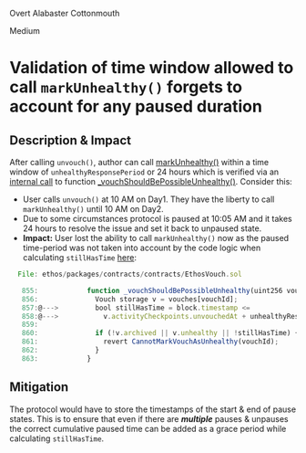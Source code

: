 Overt Alabaster Cottonmouth

Medium

# Validation of time window allowed to call `markUnhealthy()` forgets to account for any paused duration

## Description & Impact
After calling `unvouch()`, author can call [markUnhealthy()](https://github.com/sherlock-audit/2024-11-ethos-network-ii/blob/main/ethos/packages/contracts/contracts/EthosVouch.sol#L496) within a time window of `unhealthyResponsePeriod` or 24 hours which is verified via an [internal call](https://github.com/sherlock-audit/2024-11-ethos-network-ii/blob/main/ethos/packages/contracts/contracts/EthosVouch.sol#L503) to function [_vouchShouldBePossibleUnhealthy()](https://github.com/sherlock-audit/2024-11-ethos-network-ii/blob/main/ethos/packages/contracts/contracts/EthosVouch.sol#L857-L858). Consider this:
- User calls `unvouch()` at 10 AM on Day1. They have the liberty to call `markUnhealthy()` until 10 AM on Day2.
- Due to some circumstances protocol is paused at 10:05 AM and it takes 24 hours to resolve the issue and set it back to unpaused state.
- **Impact:** User lost the ability to call `markUnhealthy()` now as the paused time-period was not taken into account by the code logic when calculating `stillHasTime` [here](https://github.com/sherlock-audit/2024-11-ethos-network-ii/blob/main/ethos/packages/contracts/contracts/EthosVouch.sol#L857-L858):
```js
  File: ethos/packages/contracts/contracts/EthosVouch.sol

   855:            function _vouchShouldBePossibleUnhealthy(uint256 vouchId) private view {
   856:              Vouch storage v = vouches[vouchId];
   857:@--->         bool stillHasTime = block.timestamp <=
   858:@--->           v.activityCheckpoints.unvouchedAt + unhealthyResponsePeriod;
   859:          
   860:              if (!v.archived || v.unhealthy || !stillHasTime) {
   861:                revert CannotMarkVouchAsUnhealthy(vouchId);
   862:              }
   863:            }
```

## Mitigation 
The protocol would have to store the timestamps of the start & end of pause states. This is to ensure that even if there are **_multiple_** pauses & unpauses the correct cumulative paused time can be added as a grace period while calculating `stillHasTime`.
